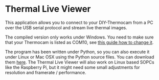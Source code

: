 # Thermal Live Viewer

This application allows you to connect to your DIY-Thermocam from a PC over the USB serial protocol and stream live thermal images. 

The compiled version only works under Windows. You need to make sure that your Thermocam is listed as COM10, see [this guide how to change it](http://plugable.com/2011/07/04/how-to-change-the-com-port-for-a-usb-serial-adapter-on-windows-7/).

The program has been written under Python, so you can also execute it under Linux or Mac OSX using the Python source files. You can download them [here](https://www.dropbox.com/s/znqpvhpn3wtnun0/ThermalLiveViewer_3.00_src.zip?dl=1). The Thermal Live Viewer will also work on Linux based SOPCs like the Raspberry Pi, but it might need some small adjustments for resolution and framerate / performance.
